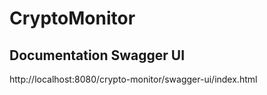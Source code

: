 # CryptoMonitor

## Documentation Swagger UI
http://localhost:8080/crypto-monitor/swagger-ui/index.html